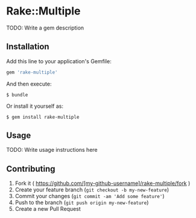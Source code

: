 # Rake::Multiple

TODO: Write a gem description

## Installation

Add this line to your application's Gemfile:

```ruby
gem 'rake-multiple'
```

And then execute:

    $ bundle

Or install it yourself as:

    $ gem install rake-multiple

## Usage

TODO: Write usage instructions here

## Contributing

1. Fork it ( https://github.com/[my-github-username]/rake-multiple/fork )
2. Create your feature branch (`git checkout -b my-new-feature`)
3. Commit your changes (`git commit -am 'Add some feature'`)
4. Push to the branch (`git push origin my-new-feature`)
5. Create a new Pull Request
